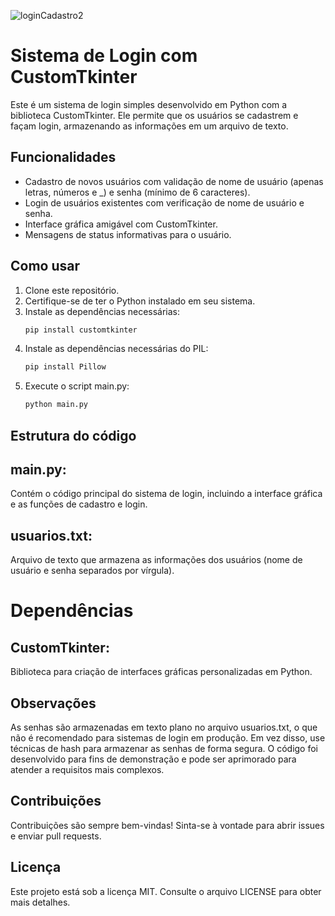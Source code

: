 ![loginCadastro2](https://github.com/user-attachments/assets/7f14454b-f33d-4f8d-bad7-ac353e09d063)

# Sistema de Login com CustomTkinter

Este é um sistema de login simples desenvolvido em Python com a biblioteca CustomTkinter. Ele permite que os usuários se cadastrem e façam login, armazenando as informações em um arquivo de texto.

## Funcionalidades

- Cadastro de novos usuários com validação de nome de usuário (apenas letras, números e _) e senha (mínimo de 6 caracteres).
- Login de usuários existentes com verificação de nome de usuário e senha.
- Interface gráfica amigável com CustomTkinter.
- Mensagens de status informativas para o usuário.

## Como usar

1. Clone este repositório.
2. Certifique-se de ter o Python instalado em seu sistema.
3. Instale as dependências necessárias:
   ```bash
   pip install customtkinter
4. Instale as dependências necessárias do PIL:
   ```bash
   pip install Pillow
5. Execute o script main.py:
   ```bash
   python main.py

## Estrutura do código
## main.py: 
Contém o código principal do sistema de login, incluindo a interface gráfica e as funções de cadastro e login.

## usuarios.txt: 
Arquivo de texto que armazena as informações dos usuários (nome de usuário e senha separados por vírgula).

# Dependências

## CustomTkinter: 
Biblioteca para criação de interfaces gráficas personalizadas em Python.

## Observações
As senhas são armazenadas em texto plano no arquivo usuarios.txt, o que não é recomendado para sistemas de login em produção. Em vez disso, use técnicas de hash para armazenar as senhas de forma segura.
O código foi desenvolvido para fins de demonstração e pode ser aprimorado para atender a requisitos mais complexos.

## Contribuições
Contribuições são sempre bem-vindas! Sinta-se à vontade para abrir issues e enviar pull requests.

## Licença
Este projeto está sob a licença MIT. Consulte o arquivo LICENSE para obter mais detalhes.

